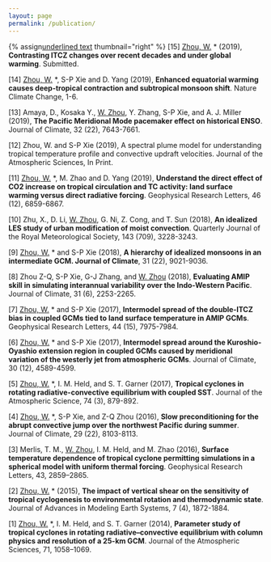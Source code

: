 ```yaml
---
layout: page
permalink: /publication/
---     
```

{% assign<span style="text-decoration: underline">underlined text</span> thumbnail="right" %}
[15] <span style="text-decoration: underline">Zhou, W.</span> * (2019), **Contrasting ITCZ changes over recent decades and under global warming**. Submitted.

[14] <span style="text-decoration: underline">Zhou, W.</span> *, S-P Xie and D. Yang (2019), **Enhanced equatorial warming causes deep-tropical contraction and subtropical monsoon shift**. Nature Climate Change, 1-6.

[13] Amaya, D., Kosaka Y., <span style="text-decoration: underline">W. Zhou</span>, Y. Zhang, S-P Xie, and A. J. Miller (2019), **The Pacific Meridional Mode pacemaker effect on historical ENSO**. Journal of Climate, 32 (22), 7643-7661.

[12] Zhou, W. and S-P Xie (2019), A spectral plume model for understanding tropical temperature profile and convective updraft velocities. Journal of the Atmospheric Sciences, In Print.

[11] <span style="text-decoration: underline">Zhou, W.</span> *, M. Zhao and D. Yang (2019), **Understand the direct effect of CO2 increase on tropical circulation and TC activity: land surface warming versus direct radiative forcing**. Geophysical Research Letters, 46 (12), 6859-6867.

[10] Zhu, X., D. Li, <span style="text-decoration: underline">W. Zhou</span>, G. Ni, Z. Cong, and T. Sun (2018), **An idealized LES study of urban modification of moist convection**. Quarterly Journal of the Royal Meteorological Society, 143 (709), 3228-3243. 

[9] <span style="text-decoration: underline">Zhou, W.</span> * and S-P Xie (2018), **A hierarchy of idealized monsoons in an intermediate GCM. Journal of Climate**, 31 (22), 9021-9036.

[8] Zhou Z-Q, S-P Xie, G-J Zhang, and <span style="text-decoration: underline">W. Zhou</span> (2018), **Evaluating AMIP skill in simulating interannual variability over the Indo-Western Pacific**. Journal of Climate, 31 (6), 2253-2265. 

[7] <span style="text-decoration: underline">Zhou, W.</span> * and S-P Xie (2017), **Intermodel spread of the double‐ITCZ bias in coupled GCMs tied to land surface temperature in AMIP GCMs**. Geophysical Research Letters, 44 (15), 7975-7984.

[6] <span style="text-decoration: underline">Zhou, W.</span> * and S-P Xie (2017), **Intermodel spread around the Kuroshio-Oyashio extension region in coupled GCMs caused by meridional variation of the westerly jet from atmospheric GCMs**. Journal of Climate, 30 (12), 4589-4599.

[5] <span style="text-decoration: underline">Zhou, W.</span> *, I. M. Held, and S. T. Garner (2017), **Tropical cyclones in rotating radiative-convective equilibrium with coupled SST**. Journal of the Atmospheric Science, 74 (3), 879-892.

[4] <span style="text-decoration: underline">Zhou, W.</span> *, S-P Xie, and Z-Q Zhou (2016), **Slow preconditioning for the abrupt convective jump over the northwest Pacific during summer**. Journal of Climate, 29 (22), 8103-8113.

[3] Merlis, T. M., <span style="text-decoration: underline">W. Zhou</span>, I. M. Held, and M. Zhao (2016), **Surface temperature dependence of tropical cyclone permitting simulations in a spherical model with uniform thermal forcing**. Geophysical Research Letters, 43, 2859–2865.

[2] <span style="text-decoration: underline">Zhou, W.</span> * (2015), **The impact of vertical shear on the sensitivity of tropical cyclogenesis to environmental rotation and thermodynamic state**. Journal of Advances in Modeling Earth Systems, 7 (4), 1872-1884.

[1] <span style="text-decoration: underline">Zhou, W.</span> *, I. M. Held, and S. T. Garner (2014), **Parameter study of tropical cyclones in rotating radiative–convective equilibrium with column physics and resolution of a 25-km GCM**. Journal of the Atmospheric Sciences, 71, 1058–1069.


<!---
{% for pub in site.data.cv.publications %}
<!-- {% if pub.image %}
{% include image.html url=pub.image caption="" height="80px" align=thumbnail %}
{% endif %}
{{pub.author}}<br />
<span style="text-decoration: underline">{{pub.title}}</span><br />
*{{pub.journal}}*
{% if pub.note %} *({{pub.note}})*
{% endif %} *{{pub.year}}*  [[web]({% if pub.internal %}{{pub.url | prepend: site.baseurl}}{% else %}{{pub.url}}{% endif %})] {% if pub.doi %}[[doi]({{pub.doi}})]{% endif %}
{% endfor %}
**Algorithms & perceptual analysis for interactive free viewpoint image-based navigation** [[web]({{ "/research/thesis/" | prepend: site.baseurl}})]<br />
*Adviser: [George Drettakis](http://www-sop.inria.fr/members/George.Drettakis)* <br />
[INRIA](http://www.inria.fr/sophia), 2014
-->



